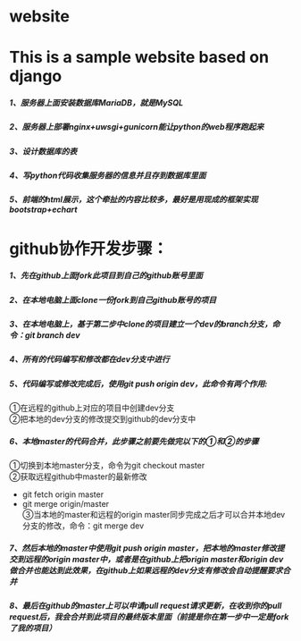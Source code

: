 # website

This is a sample website based on django
========================================
##### 1、服务器上面安装数据库MariaDB，就是MySQL<br>
##### 2、服务器上部署nginx+uwsgi+gunicorn能让python的web程序跑起来<br>
##### 3、设计数据库的表<br>
##### 4、写python代码收集服务器的信息并且存到数据库里面<br>
##### 5、前端的html展示，这个牵扯的内容比较多，最好是用现成的框架实现bootstrap+echart<br>

github协作开发步骤：
===================
##### 1、先在github上面fork此项目到自己的github账号里面

##### 2、在本地电脑上面clone一份fork到自己github账号的项目<br>

##### 3、在本地电脑上，基于第二步中clone的项目建立一个dev的branch分支，命令：git branch dev<br>

##### 4、所有的代码编写和修改都在dev分支中进行<br>

##### 5、代码编写或修改完成后，使用git push origin dev，此命令有两个作用:
①在远程的github上对应的项目中创建dev分支<br>
②把本地的dev分支的修改提交到github的dev分支中<br>

##### 6、本地master的代码合并，此步骤之前要先做完以下的①和②的步骤
①切换到本地master分支，命令为git checkout master<br>
②获取远程github中master的最新修改<br>
 * git fetch origin master<br>
 * git merge origin/master<br>
③当本地的master和远程的origin master同步完成之后才可以合并本地dev分支的修改，命令：git merge dev<br>

##### 7、然后本地的master中使用git push origin master，把本地的master修改提交到远程的origin master中，或者是在github上把origin master和origin dev做合并也能达到此效果，在github上如果远程的dev分支有修改会自动提醒要求合并<br>

##### 8、最后在github的master上可以申请pull request请求更新，在收到你的pull request后，我会合并到此项目的最终版本里面（前提是你在第一步中一定是fork了我的项目）<br>
